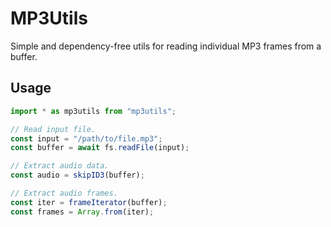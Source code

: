 # MP3Utils

Simple and dependency-free utils for reading individual MP3 frames from a buffer.

## Usage

```js
import * as mp3utils from "mp3utils";

// Read input file.
const input = "/path/to/file.mp3";
const buffer = await fs.readFile(input);

// Extract audio data.
const audio = skipID3(buffer);

// Extract audio frames.
const iter = frameIterator(buffer);
const frames = Array.from(iter);
```

